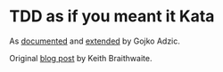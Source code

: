 # TDD as if you meant it Kata

As [documented](https://gojko.net/2009/02/27/thought-provoking-tdd-exercise-at-the-software-craftsmanship-conference/) and [extended](https://gojko.net/2009/08/02/tdd-as-if-you-meant-it-revisited/) by Gojko Adzic.

Original [blog post](https://cumulative-hypotheses.org/2011/08/30/tdd-as-if-you-meant-it/) by Keith Braithwaite.

